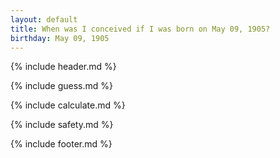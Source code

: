 ```yaml
---
layout: default
title: When was I conceived if I was born on May 09, 1905?
birthday: May 09, 1905
---
```


{% include header.md %}

{% include guess.md %}

{% include calculate.md %}

{% include safety.md %}

{% include footer.md %}



